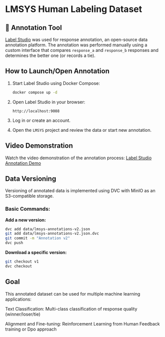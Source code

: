 # LMSYS Human Labeling Dataset

## 🔧 Annotation Tool

[Label Studio](https://labelstud.io/) was used for response annotation, an open-source data annotation platform. The annotation was performed manually using a custom interface that compares `response_a` and `response_b` responses and determines the better one (or records a tie).

## How to Launch/Open Annotation

1. Start Label Studio using Docker Compose:
   ```bash
   docker compose up -d
   ```

2. Open Label Studio in your browser:
   ```
   http://localhost:9008
   ```

3. Log in or create an account.

4. Open the `LMSYS` project and review the data or start new annotation.

## Video Demonstration

Watch the video demonstration of the annotation process:
[Label Studio Annotation Demo](https://www.loom.com/share/2b9fbea13de14d4cb421955e5f42fcbe?sid=66fe15ab-736a-47e6-8a4f-a8fa5b2d6dc5)

## Data Versioning

Versioning of annotated data is implemented using DVC with MinIO as an S3-compatible storage.

### Basic Commands:

**Add a new version:**
```bash
dvc add data/lmsys-annotations-v2.json
git add data/lmsys-annotations-v2.json.dvc
git commit -m "Annotation v2"
dvc push
```

**Download a specific version:**
```bash
git checkout v1
dvc checkout
```
## Goal
This annotated dataset can be used for multiple machine learning applications:

Text Classification:
Multi-class classification of response quality (winner/loser/tie)

Alignment and Fine-tuning:
Reinforcement Learning from Human Feedback training or Dpo approach


